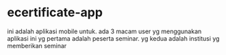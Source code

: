 # ecertificate-app

ini adalah aplikasi mobile untuk. ada 3 macam user yg menggunakan aplikasi ini yg pertama adalah peserta seminar. yg kedua adalah institusi yg memberikan seminar 